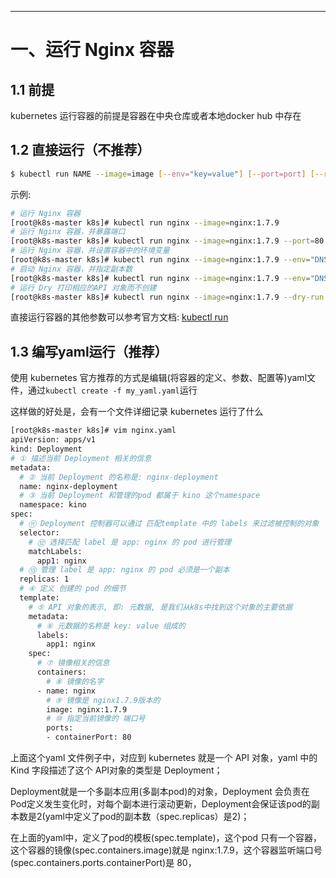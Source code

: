 





---



# 一、运行 Nginx 容器

## 1.1 前提

kubernetes 运行容器的前提是容器在中央仓库或者本地docker hub 中存在

## 1.2 直接运行（不推荐）

   ```bash
   $ kubectl run NAME --image=image [--env="key=value"] [--port=port] [--replicas=replicas] [--dry-run=bool] [--overrides=inline-json] [--command] -- [COMMAND] [args...]
   ```

   示例:

   ```bash
   # 运行 Nginx 容器
   [root@k8s-master k8s]# kubectl run nginx --image=nginx:1.7.9
   # 运行 Nginx 容器，并暴露端口
   [root@k8s-master k8s]# kubectl run nginx --image=nginx:1.7.9 --port=80
   # 运行 Nginx 容器，并设置容器中的环境变量
   [root@k8s-master k8s]# kubectl run nginx --image=nginx:1.7.9 --env="DNS_DOMAIN=cluster" --env="POD_NAMESPACE=default" --port=80
   # 启动 Nginx 容器，并指定副本数
   [root@k8s-master k8s]# kubectl run nginx --image=nginx:1.7.9 --env="DNS_DOMAIN=cluster" --env="POD_NAMESPACE=default" --port=80 --replicas=3
   # 运行 Dry 打印相应的API 对象而不创建
   [root@k8s-master k8s]# kubectl run nginx --image=nginx:1.7.9 --dry-run
   ```

   直接运行容器的其他参数可以参考官方文档: [kubectl run](http://docs.kubernetes.org.cn/468.html#kubectl_run)

## 1.3 编写yaml运行（推荐）

   使用 kubernetes 官方推荐的方式是编辑(将容器的定义、参数、配置等)yaml文件，通过`kubectl create -f my_yaml.yaml`运行

   

   这样做的好处是，会有一个文件详细记录 kubernetes 运行了什么

   ```bash
   [root@k8s-master k8s]# vim nginx.yaml
   apiVersion: apps/v1
   kind: Deployment
   # ① 描述当前 Deployment 相关的信息
   metadata:
     # ② 当前 Deployment 的名称是: nginx-deployment
     name: nginx-deployment
     # ③ 当前 Deployment 和管理的pod 都属于 kino 这个namespace
     namespace: kino
   spec: 
     # ⑪ Deployment 控制器可以通过 匹配template 中的 labels 来过滤被控制的对象
     selector:
       # ⑫ 选择匹配 label 是 app: nginx 的 pod 进行管理
       matchLabels:
         app1: nginx
     # ⑬ 管理 label 是 app: nginx 的 pod 必须是一个副本
     replicas: 1
     # ④ 定义 创建的 pod 的细节
     template:
       # ⑤ API 对象的表示, 即: 元数据, 是我们从k8s中找到这个对象的主要依据
       metadata:
         # ⑥ 元数据的名称是 key: value 组成的
         labels:
           app1: nginx
       spec: 
         # ⑦ 镜像相关的信息
         containers:
           # ⑧ 镜像的名字
         - name: nginx
           # ⑨ 镜像是 nginx1.7.9版本的
           image: nginx:1.7.9
           # ⑩ 指定当前镜像的 端口号
           ports:
           - containerPort: 80
   ```

   上面这个yaml 文件例子中，对应到 kubernetes 就是一个 API 对象，yaml 中的 Kind 字段描述了这个 API对象的类型是 Deployment；

   Deployment就是一个多副本应用(多副本pod)的对象，Deployment 会负责在 Pod定义发生变化时，对每个副本进行滚动更新，Deployment会保证该pod的副本数是2(yaml中定义了pod的副本数（spec.replicas）是2)；

   在上面的yaml中，定义了pod的模板(spec.template)，这个pod 只有一个容器，这个容器的镜像(spec.containers.image)就是 nginx:1.7.9，这个容器监听端口号(spec.containers.ports.containerPort)是 80，

